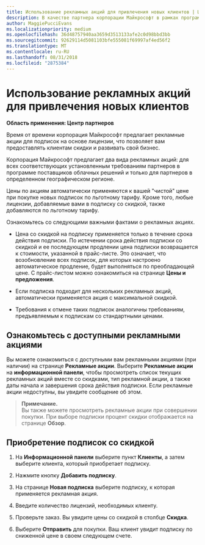 ```yaml
---
title: Использование рекламных акций для привлечения новых клиентов | Центр партнеров
description: В качестве партнера корпорации Майкрософт в рамках программы поставщиков облачных решений вы можете приобретать подписки по акциям и передавать клиентам скидки.
author: MaggiePucciEvans
ms.localizationpriority: medium
ms.openlocfilehash: 36d48757940aa3659d3513133afe2c0d98bbd3bb
ms.sourcegitcommit: 92629114d5081103bfe555081f69997af4ed56f2
ms.translationtype: MT
ms.contentlocale: ru-RU
ms.lasthandoff: 08/31/2018
ms.locfileid: "2875384"
---
```

# <a name="use-promotions-to-attract-new-customers"></a>Использование рекламных акций для привлечения новых клиентов  

**Область применения: Центр партнеров**

<!--[FWLink: https://go.microsoft.com/fwlink/?linkid=852469]-->

Время от времени корпорация Майкрософт предлагает рекламные акции для подписок на основе лицензии, что позволяет вам предоставлять клиентам скидки и развивать свой бизнес. 

Корпорация Майкрософт предлагает два вида рекламных акций: для всех соответствующих установленным требованиям партнеров в программе поставщиков облачных решений и только для партнеров в определенном географическом регионе.

Цены по акциям автоматически применяются к вашей "чистой" цене при покупке новых подписок по льготному тарифу. Кроме того, любые лицензии, добавляемые вами в подписку со скидкой, также добавляются по льготному тарифу. 

Ознакомьтесь со следующими важными фактами о рекламных акциях.

-   Цена со скидкой на подписку применяется только в течение срока действия подписки. По истечении срока действия подписки со скидкой и ее последующем продлении цена подписки возвращается к стоимости, указанной в прайс-листе. Это означает, что возобновление всех подписок, для которых настроено автоматическое продление, будет выполняться по преобладающей цене. С прайс-листом можно ознакомиться на странице **Цены и предложения**. 

-   Если подписка подходит для нескольких рекламных акций, автоматически применяется акция с максимальной скидкой.

-   Требования к отмене таких подписок аналогичны требованиям, предъявляемым к подпискам со стандартными ценами.

## <a name="see-available-promotions"></a>Ознакомьтесь с доступными рекламными акциями

Вы можете ознакомиться с доступными вам рекламными акциями (при наличии) на странице **Рекламные акции**. Выберите **Рекламные акции** на **информационной панели**, чтобы просмотреть список текущих рекламных акций вместе со скидками, тип рекламной акции, а также даты начала и завершения срока действия подписки. Если рекламные акции недоступны, вы увидите сообщение об этом. 

>**Примечание.**<br>
Вы также можете просмотреть рекламные акции при совершении покупки. При выборе подписки процент скидки отображается на странице **Обзор**.

## <a name="purchase-subscriptions-at-promotion-prices"></a>Приобретение подписок со скидкой

1. На **Информационной панели** выберите пункт **Клиенты**, а затем выберите клиента, который приобретает подписку. 

2. Нажмите кнопку **Добавить подписку**.

3. На странице **Новая подписка** выберите подписку, к которая применяется рекламная акция.

4. Введите количество лицензий, необходимых клиенту. 

5. Проверьте заказ. Вы увидите цены со скидкой в столбце **Скидка**.  

6.  Выберите **Отправить** для покупки. Ваш клиент увидит подписку по сниженной цене в своем следующем счете.  



